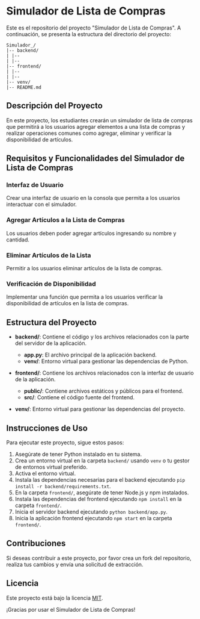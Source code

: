 # Simulador de Lista de Compras

Este es el repositorio del proyecto "Simulador de Lista de Compras". A continuación, se presenta la estructura del directorio del proyecto:

```text
Simulador_/
|-- backend/
| |-- 
| |-- 
|-- frontend/
| |-- 
| |-- 
|-- venv/
|-- README.md

```

## Descripción del Proyecto

En este proyecto, los estudiantes crearán un simulador de lista de compras que permitirá a los usuarios agregar elementos a una lista de compras y realizar operaciones comunes como agregar, eliminar y verificar la disponibilidad de artículos.

## Requisitos y Funcionalidades del Simulador de Lista de Compras

### Interfaz de Usuario

Crear una interfaz de usuario en la consola que permita a los usuarios interactuar con el simulador.

### Agregar Artículos a la Lista de Compras

Los usuarios deben poder agregar artículos ingresando su nombre y cantidad.

### Eliminar Artículos de la Lista

Permitir a los usuarios eliminar artículos de la lista de compras.

### Verificación de Disponibilidad

Implementar una función que permita a los usuarios verificar la disponibilidad de artículos en la lista de compras.

## Estructura del Proyecto

- **backend/**: Contiene el código y los archivos relacionados con la parte del servidor de la aplicación.
  - **app.py**: El archivo principal de la aplicación backend.
  - **venv/**: Entorno virtual para gestionar las dependencias de Python.

- **frontend/**: Contiene los archivos relacionados con la interfaz de usuario de la aplicación.
  - **public/**: Contiene archivos estáticos y públicos para el frontend.
  - **src/**: Contiene el código fuente del frontend.

- **venv/**: Entorno virtual para gestionar las dependencias del proyecto.

## Instrucciones de Uso

Para ejecutar este proyecto, sigue estos pasos:

1. Asegúrate de tener Python instalado en tu sistema.
2. Crea un entorno virtual en la carpeta `backend/` usando `venv` o tu gestor de entornos virtual preferido.
3. Activa el entorno virtual.
4. Instala las dependencias necesarias para el backend ejecutando `pip install -r backend/requirements.txt`.
5. En la carpeta `frontend/`, asegúrate de tener Node.js y npm instalados.
6. Instala las dependencias del frontend ejecutando `npm install` en la carpeta `frontend/`.
7. Inicia el servidor backend ejecutando `python backend/app.py`.
8. Inicia la aplicación frontend ejecutando `npm start` en la carpeta `frontend/`.

## Contribuciones

Si deseas contribuir a este proyecto, por favor crea un fork del repositorio, realiza tus cambios y envía una solicitud de extracción.

## Licencia

Este proyecto está bajo la licencia [MIT](LICENSE).

¡Gracias por usar el Simulador de Lista de Compras!
